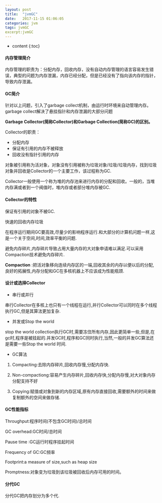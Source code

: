 ```yaml
---
layout: post
title:  "jvmGC"
date:   2017-11-15 01:06:05
categories: jvm
tags: jvmGC
excerpt:jvmGC
---
```



* content
{:toc}

#### 内存管理简介

内存管理的职责为：分配内存，回收内存，没有自动内存管理的语言容易发生错误，典型的问题为内存泄漏，内存已经分配，但是已经没有了指向该内存的指针，导致内存泄漏。

#### GC简介

针对以上问题，引入了garbage collect机制，由运行时环境来自动管理内存。garbage collect解决了悬挂指针和内存泄漏的大部分问题

**Garbage Collector(简称Collector)和Garbage Collection(简称GC)的区别。**

Collector的职责：

- 分配内存
- 保证有引用的内存不被释放
- 回收没有指针引用的内存

对象被引用称为活对象，对象没有引用被称为垃圾对象/垃圾/垃圾内存，找到垃圾对象并回收是Collector的一个主要工作，该过程称为GC.

Collector一般使用一个称为堆的内存池来进行内存的分配和回收。一般的，当堆内存满或者到一个阀值时，堆内存或者部分堆内存被GC.

#### Collector的特性

保证有引用的对象不被GC.

快速的回收内存垃圾

在程序运行期间GC要高效,尽量少的影响程序运行.和大部分的计算机问题一样,这是一个关于空间,时间,效率平衡的问题.

避免内存碎片,内存碎片导致占用大量内存的大对象申请难以满足.可以采用Compaction技术避免内存碎片.

**Compaction** :把活对象移向连续内存区的一端,回收其余的内存以便以后的分配,良好的拓展性,内存分配和GC在多核机器上不应该成为性能瓶颈.


#### 设计或选择Collector

- 串行或并行

串行Collector在多核上也只有一个线程在运行,并行Collector可以同时在多个线程执行GC,但是其算法更加复杂.

- 并发或Stop the world

stop the world collection执行GC时,需要冻住所有内存,因此更简单一些,但是,在gc时,程序是被挂起的.并发GC时,程序和GC同时执行,当然,一般的并发GC算法还是需要一些Stop the world 时间.

- GC算法

1. Compacting:去除内存碎片,回收内存慢,分配内存快.

2. Non-compactiong:容易产生内存碎片,回收内存快,分配内存慢,对大对象内存分配支持不好

3. Copying:赋值或对象到新的内存区域,原有内存直接回收,需要额外的时间来做复制额外的空间来做存储.

#### GC性能指标

Throughput:程序时间(不包含GC时间)/总时间

GC overhead:GC时间/总时间

Pause time :GC运行时程序挂起时间

Frequency of GC:GC频率

Footprint:a measure of size,such as heap size

Promptness:对象变为垃圾到该垃圾被回收后内存可用的时间。 

#### 分代GC

分代GC把内存划分为多个代.
